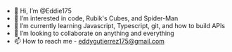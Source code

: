 - 👋 Hi, I’m @Eddie175
- 👀 I’m interested in code, Rubik's Cubes, and Spider-Man
- 🌱 I’m currently learning Javascript, Typescript, git, and how to build APIs
- 💞️ I’m looking to collaborate on anything and everything
- 📫 How to reach me - eddygutierrez175@gmail.com

<!---
Eddie175/Eddie175 is a ✨ special ✨ repository because its `README.md` (this file) appears on your GitHub profile.
You can click the Preview link to take a look at your changes.
--->
